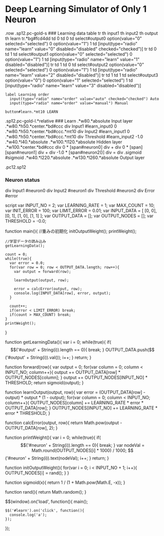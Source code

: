 # Deep Learning Simulator of Only 1 Neuron

.row
  .sp12.pc-gold-s
    ### Learning data
    table
      tr
        th input1
        th input2
        th output
        th learn
      tr.*bg#fcd4dd
        td 0
        td 0
        td
          select#output0
            option(value="0" selected="selected") 0
            option(value="1") 1
        td [input(type="radio" name="learn" value="0" disabled="disabled" checked="checked")]
      tr
        td 0
        td 1
        td
          select#output1
            option(value="0" selected="selected") 0
            option(value="1") 1
        td [input(type="radio" name="learn" value="1" disabled="disabled")]
      tr
        td 1
        td 0
        td
          select#output2
            option(value="0" selected="selected") 0
            option(value="1") 1
        td [input(type="radio" name="learn" value="2" disabled="disabled")]
      tr
        td 1
        td 1
        td
          select#output3
            option(value="0") 0
            option(value="1" selected="selected") 1
        td [input(type="radio" name="learn" value="3" disabled="disabled")]

    label Learning order
      input(type="radio" name="order" value="auto" checked="checked") Auto
      input(type="radio" name="order" value="manual") Manual

    button#learn.*mt10 LEARN

  .sp12.pc-gold-l.*relative
    ### Learn
    .*w80.*absolute Input layer
      .*w80.*h50.*center.*bd#ccc 
        div Input1
        #learn_input0 0
      .*w80.*h50.*center.*bd#ccc.*mt10
        div Input2
        #learn_input1 0
      .*w80.*h50.*center.*bd#ccc.*mt10
        div Threshold
        #learn_input2 -1.0
    .*w40.*l40.*absolute 
    .*w100.*l120.*absolute Hidden layer
      .*w100.*center.*bd#ccc
        div 0 * [span#neuron0]
        div +
        div 0 * [span] [span#neuron1]
        div +
        div -1.0 * [span#neuron2()]
        div =
        div 
      .sigmoid
        #sigmoid
    .*w40.*l220.*absolute
    .*w130.*l260.*absolute Output layer


.pc12.sp12
  ### Neuron status
  div Input1
    #neuron0
  div Input2
    #neuron1
  div Threshold
    #neuron2
  div Error
    #error

script
  var INPUT_NO = 2;
  var LEARNING_RATE = 1;
  var MAX_COUNT = 10;
  var INIT_ERROR = 100;
  var LIMIT_ERROR = 0.01;
  var INPUT_DATA = [
    [0, 0],
    [0, 1],
    [1, 0],
    [1, 1]
  ];
  var OUTPUT_DATA = [];
  var OUTPUT_NODES = [];
  var THRESHOLD = -0.0;

  function main(){
    //重みの初期化
    initOutputWeight();
    printWeight();

    //学習データの読み込み
    getLearningData();

    count = 0;
    while(true){
      var error = 0.0;
      for(var row = 0; row < OUTPUT_DATA.length; row++){
        var output = forward(row);

        learnOutput(output, row);

        error = calcError(output, row);
        console.log(INPUT_DATA[row], error, output);
      }
      
      count++;
      if(error < LIMIT_ERROR) break;
      if(count > MAX_COUNT) break;
    }
    printWeight();

  }

  function getLearningData(){
    var i = 0;
    while(true){
      if($$('#output' + String(i)).length == 0){
        break;
      }
      OUTPUT_DATA.push($$('#output' + String(i)).val());
      i++;
    }
    return;
  }

  function forward(row){
    var output = 0;
    for(var column = 0; column < INPUT_NO; column++){
      output += OUTPUT_DATA[row] * OUTPUT_NODES[column];
    }
    output += OUTPUT_NODES[INPUT_NO] * THRESHOLD;
    return sigmoid(output);
  }

  function learnOutput(output, row){
    var error = (OUTPUT_DATA[row] - output) * output * (1 - output);
    for(var column = 0; column < INPUT_NO; column++){
      OUTPUT_NODES[column] += LEARNING_RATE * error * OUTPUT_DATA[row];
    }
    OUTPUT_NODES[INPUT_NO] += LEARNING_RATE * error * THRESHOLD;
  }

  function calcError(output, row){
    return Math.pow(output - OUTPUT_DATA[row], 2);
  }

  function printWeight(){
    var i = 0;
    while(true){
      if($$('#neuron' + String(i)).length == 0){
        break;
      }
      var nodeVal = Math.round(OUTPUT_NODES[i] * 1000) / 1000;
      $$('#neuron' + String(i)).text(nodeVal);
      i++;
    }
    return;
  }

  function initOutputWeight(){
    for(var i = 0; i < INPUT_NO + 1; i++){
      OUTPUT_NODES[i] = rand();
    }
  }

  function sigmoid(x){
    return 1 / (1 + Math.pow(Math.E, -x));
  }

  function rand(){
    return Math.random();
  }

  $$(window).on('load', function(){
    main();

    $$('#learn').on('click', function(){
      console.log('a');
    });
  });




  
